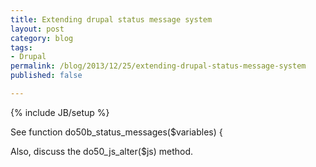 ```yaml
---
title: Extending drupal status message system
layout: post
category: blog
tags:
- Drupal
permalink: /blog/2013/12/25/extending-drupal-status-message-system
published: false

---
```

{% include JB/setup %}
<div id="node-308" class="node node-blog node-promoted node-unpublished">
  <div class="content clearfix">
    <div class="field field-name-body field-type-text-with-summary field-label-hidden"><div class="field-items"><div class="field-item even"><p>See function do50b_status_messages($variables) {</p>
<div>
	Also, discuss the do50_js_alter($js) method.</div>
</div></div></div>  </div>
</div>
